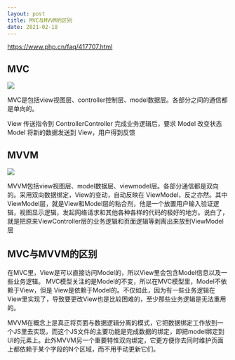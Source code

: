 ```yaml
---
layout: post
title: MVC与MVVM的区别
date: 2021-02-18
---
```


https://www.php.cn/faq/417707.html

## MVC

![](https://img.php.cn/upload/article/000/000/028/5cc15a3793af8801.jpg)

MVC是包括view视图层、controller控制层、model数据层。各部分之间的通信都是单向的。

View 传送指令到 ControllerController 完成业务逻辑后，要求 Model 改变状态Model 将新的数据发送到 View，用户得到反馈


## MVVM

![](https://img.php.cn/upload/article/000/000/028/5cc159f5ea5e9940.jpg)

MVVM包括view视图层、model数据层、viewmodel层。各部分通信都是双向的。采用双向数据绑定，View的变动，自动反映在 ViewModel，反之亦然。其中ViewModel层，就是View和Model层的粘合剂，他是一个放置用户输入验证逻辑，视图显示逻辑，发起网络请求和其他各种各样的代码的极好的地方。说白了，就是把原来ViewController层的业务逻辑和页面逻辑等剥离出来放到ViewModel层



## MVC与MVVM的区别

在MVC里，View是可以直接访问Model的，所以View里会包含Model信息以及一些业务逻辑。 MVC模型关注的是Model的不变，所以在MVC模型里，Model不依赖于View，但是 View是依赖于Model的。不仅如此，因为有一些业务逻辑在View里实现了，导致要更改View也是比较困难的，至少那些业务逻辑是无法重用的。

MVVM在概念上是真正将页面与数据逻辑分离的模式，它把数据绑定工作放到一个JS里去实现，而这个JS文件的主要功能是完成数据的绑定，即把model绑定到UI的元素上。此外MVVM另一个重要特性双向绑定，它更方便你去同时维护页面上都依赖于某个字段的N个区域，而不用手动更新它们。
